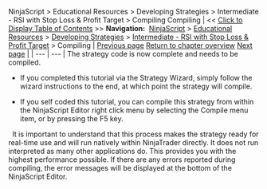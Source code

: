 ﻿
NinjaScript > Educational Resources > Developing Strategies > Intermediate - RSI with Stop Loss & Profit Target > Compiling
Compiling
| << [Click to Display Table of Contents](compiling8.md) >> **Navigation:**     [NinjaScript](ninjascript.md) > [Educational Resources](educational_resources.md) > [Developing Strategies](developing_strategies.md) > [Intermediate - RSI with Stop Loss & Profit Target](intermediate_-_rsi_with_stop_l.md) > Compiling | [Previous page](entering_strategy_logic.md) [Return to chapter overview](intermediate_-_rsi_with_stop_l.md) [Next page](beginner_-_simple_ma_cross_ove.md) |
| --- | --- |
The strategy code is now complete and needs to be compiled.
 
- If you completed this tutorial via the Strategy Wizard, simply follow the wizard instructions to the end, at which point the strategy will compile.

- If you self coded this tutorial, you can compile this strategy from within the NinjaScript Editor right click menu by selecting the Compile menu item, or by pressing the F5 key.

 
It is important to understand that this process makes the strategy ready for real-time use and will run natively within NinjaTrader directly. It does not run interpreted as many other applications do. This provides you with the highest performance possible. If there are any errors reported during compiling, the error messages will be displayed at the bottom of the NinjaScript Editor.

